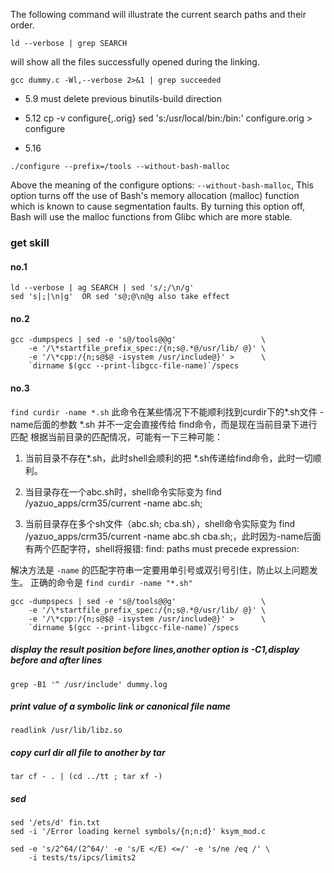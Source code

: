 The following command will illustrate the current search paths and their order.
```
ld --verbose | grep SEARCH
```

will show all the files successfully opened during the linking.
```
gcc dummy.c -Wl,--verbose 2>&1 | grep succeeded 
```

- 5.9
must delete previous binutils-build direction

- 5.12
cp -v configure{,.orig}
sed 's:/usr/local/bin:/bin:' configure.orig > configure

- 5.16
```
./configure --prefix=/tools --without-bash-malloc
```
Above the meaning of the configure options: `--without-bash-malloc`, This option turns off the use of Bash's memory allocation (malloc) function which is known to cause segmentation faults. By turning this option off, Bash will use the malloc functions from Glibc which are more stable.



### get skill

#### no.1
```
ld --verbose | ag SEARCH | sed 's/;/\n/g'
sed 's|;|\n|g'  OR sed 's@;@\n@g also take effect
```

#### no.2
```
gcc -dumpspecs | sed -e 's@/tools@@g'                   \
    -e '/\*startfile_prefix_spec:/{n;s@.*@/usr/lib/ @}' \
    -e '/\*cpp:/{n;s@$@ -isystem /usr/include@}' >      \
    `dirname $(gcc --print-libgcc-file-name)`/specs
```

#### no.3
`find curdir -name *.sh`
此命令在某些情况下不能顺利找到curdir下的*.sh文件
-name后面的参数 *.sh 并不一定会直接传给 find命令，而是现在当前目录下进行匹配
根据当前目录的匹配情况，可能有一下三种可能：
 

1. 当前目录不存在*.sh，此时shell会顺利的把 *.sh传递给find命令，此时一切顺利。

2. 当目录存在一个abc.sh时，shell命令实际变为 find /yazuo_apps/crm35/current -name abc.sh;

3. 当前目录存在多个sh文件（abc.sh; cba.sh），shell命令实际变为 find /yazuo_apps/crm35/current -name abc.sh cba.sh;，此时因为-name后面有两个匹配字符，shell将报错: find: paths must precede expression:


解决方法是 `-name` 的匹配字符串一定要用单引号或双引号引住，防止以上问题发生。
正确的命令是 `find curdir -name "*.sh"`

```
gcc -dumpspecs | sed -e 's@/tools@@g'                   \
    -e '/\*startfile_prefix_spec:/{n;s@.*@/usr/lib/ @}' \
    -e '/\*cpp:/{n;s@$@ -isystem /usr/include@}' >      \
    `dirname $(gcc --print-libgcc-file-name)`/specs
```

##### display the result position before lines,another option is -C1,display before and after lines
```
grep -B1 '^ /usr/include' dummy.log
```

##### print value of a symbolic link or canonical file name
```
readlink /usr/lib/libz.so
```

##### copy curl dir all file to another by tar
```
tar cf - . | (cd ../tt ; tar xf -)
```

##### sed
```
sed '/ets/d' fin.txt
sed -i '/Error loading kernel symbols/{n;n;d}' ksym_mod.c

sed -e 's/2^64/(2^64/' -e 's/E </E) <=/' -e 's/ne /eq /' \
    -i tests/ts/ipcs/limits2
```
